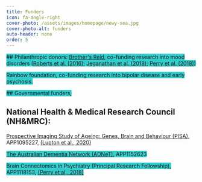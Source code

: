 ```yaml
---
title: Funders
icon: fa-angle-right
cover-photo: /assets/images/homepage/newy-sea.jpg 
cover-photo-alt: funders
auto-header: none
order: 5
---
```



<span style="background-color:#33cccc;">## Philanthropic donors:
<span style="background-color:#33cccc;">[Brother's Reid](https://brothersreid.com/), co-funding research into mood disorders ([Roberts et al. (2016)](https://www.nature.com/articles/mp2016216);
[Jeganathan et al. (2018)](https://www.sciencedirect.com/science/article/pii/S2213158218301025);
[Perry et al. (2018)](https://www.nature.com/articles/s41380-018-0267-2))</span>

<span style="background-color:#33cccc;">Rainbow foundation, co-funding research into bipolar disease and early psychosis. </span>

<span style="background-color:#33cccc;">## Governmental funders, 
## National Health & Medical Research Council (NH&MRC):
[Prospective Imaging Study of Ageing: Genes, Brain and Behaviour (PISA)](https://www.qimrberghofer.edu.au/study/prospective-imaging-study-of-ageing), APP1095227,
[(Lupton et al., 2020)](https://www.medrxiv.org/content/10.1101/2020.05.04.20091140v2)</span>

<span style="background-color:#33cccc;">[The Australian Dementia Network (ADNeT)](https://www.australiandementianetwork.org.au/), APP1152623</span>

<span style="background-color:#33cccc;">Brain Connectomics in Psychiatry (Principal Research Fellowship), APP1118153, [(Perry et al., 2018)](https://www.nature.com/articles/s41380-018-0267-2)</span>

